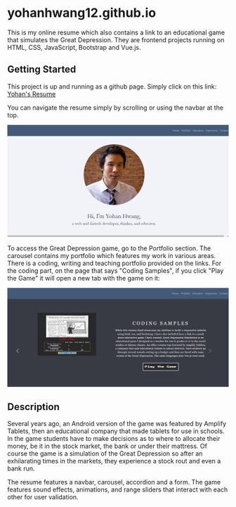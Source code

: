 # yohanhwang12.github.io

This is my online resume which also contains a link to an educational game that simulates the Great Depression. They are frontend projects running on HTML, CSS, JavaScript, Bootstrap and Vue.js.

## Getting Started

This project is up and running as a github page. Simply click on this link: <a href="yohanhwang12.github.io" target="_blank">Yohan's Resume</a>

You can navigate the resume simply by scrolling or using the navbar at the top. 

![Resume with Navbar at the top](images/ResumeFront.png)

To access the Great Depression game, go to the Portfolio section. The carousel contains my portfolio which features my work in various areas. There is a coding, writing and teaching portfolio provided on the links.
For the coding part, on the page that says "Coding Samples", if you click "Play the Game" it will open a new tab with the game on it:

![Click "Play the Game" to start the game](images/ScreenshotLinkGame.png)

## Description

Several years ago, an Android version of the game was featured by Amplify Tablets, then an educational company that made tablets for use in schools.
In the game students have to make decisions as to where to allocate their money, be it in the stock market, the bank or under their mattress.
Of course the game is a simulation of the Great Depression so after an exhilarating times in the markets, they experience a stock rout
and even a bank run.

The resume features a navbar, carousel, accordion and a form. The game features sound effects, animations, and range sliders that interact with each other
for user validation.


